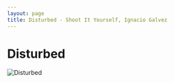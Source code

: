 ```yaml
---
layout: page
title: Disturbed - Shoot It Yourself, Ignacio Galvez
---
```


# Disturbed

![Disturbed](http://assets.farmhouse.co/publishing/1-shoot-it-yourself/images/disturbed-1.jpg)
